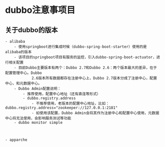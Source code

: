 # dubbo注意事项目

## 关于dubbo的版本
    - alibaba
        - 使用springboot进行集成时候（dubbo-spring-boot-starter）使用的是alibaba的版本
        - 该项目的springboot项目有服务的监控，引入dubbo-spring-boot-actuator，进行相关配置
        - 目前Dubbo主要版本有两个：Dubbo 2.7和Dubbo 2.6：两个版本最大的差异，在于配置管理中心。Dubbo 
                2.6版本所有数据都存在注册中心上，Dubbo 2.7版本分成了注册中心，配置中心，和元数据中心。
        - Dubbo Admin配置说明：
            - 推荐使用，配置中心地址（还有直连等形式）
            - dubbo.registry.address
                - 不推荐使用，老版本的配置中心地址，比如：dubbo.registry.address="zookeeper://127.0.0.1:2181"
                - 如使用该配置，Dubbo Admin会将其作为注册中心和配置中心使用，元数据中心将无法使用，会影响服务测试等功能
        - dubbo monitor simple
         
       
        
    - apparche
       


